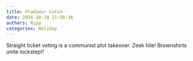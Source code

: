 ```yaml
---
title: Vladimir Cutin
date: 2018-10-10 21:56:36
authors: Ripp
categories: Holiday
---
```


 Straight ticket voting is a communist plot takeover. Zeek hile!
Brownshirts unite lockstep!!